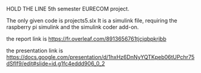 HOLD THE LINE 5th semester EURECOM project.

The only given code is projects5.slx
It is a simulink file, requiring the raspberry pi simulink and the simulink coder add-on.

the report link is https://fr.overleaf.com/8913656761tjcjqbpkrjbb

the presentation link is https://docs.google.com/presentation/d/1hxHz6DnNyYQTKpeb06tUPchr75dSfIf9/edit#slide=id.g1fc4eddd906_0_2
